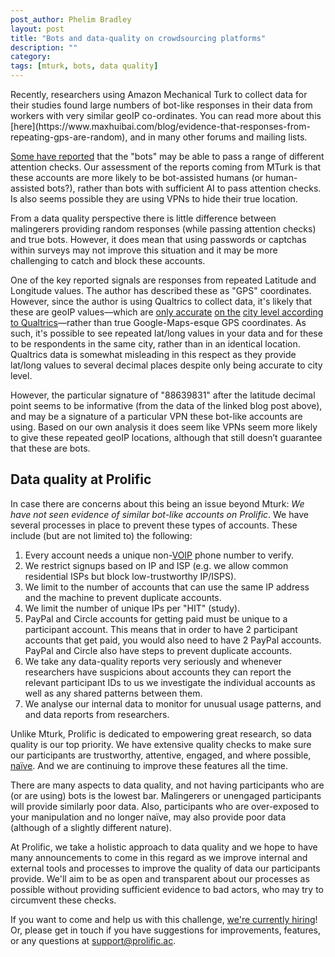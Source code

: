 ```yaml
---
post_author: Phelim Bradley
layout: post
title: "Bots and data-quality on crowdsourcing platforms"
description: ""
category: 
tags: [mturk, bots, data quality]
---
```


<p>Recently, researchers using Amazon Mechanical Turk to collect data for their studies found large numbers of bot-like responses in their data from workers with very similar geoIP co-ordinates. You can read more about this [here](https://www.maxhuibai.com/blog/evidence-that-responses-from-repeating-gps-are-random), and in many other forums and mailing lists.</p>

[Some have reported](https://twitter.com/kgweisman/status/1027567993658720257) that the "bots" may be able to pass a range of different attention checks. Our assessment of the reports coming from MTurk is that these accounts are more likely to be bot-assisted humans (or human-assisted bots?), rather than bots with sufficient AI to pass attention checks. Is also seems possible they are using VPNs to hide their true location.

From a data quality perspective there is little difference between malingerers providing random responses (while passing attention checks) and true bots. However, it does mean that using passwords or captchas within surveys may not improve this situation and it may be more challenging to catch and block these accounts.

One of the key reported signals are responses from repeated Latitude and Longitude values. The author has described these as "GPS" coordinates. However, since the author is using Qualtrics to collect data, it's likely that these are geoIP values—which are [only accurate](https://www.qualtrics.com/support/survey-platform/data-and-analysis-module/data/download-data/understanding-your-dataset/) [on the](https://www.qualtrics.com/support/survey-platform/data-and-analysis-module/data/download-data/understanding-your-dataset/) [city level according to Qualtrics](https://www.qualtrics.com/support/survey-platform/data-and-analysis-module/data/download-data/understanding-your-dataset/)—rather than true Google-Maps-esque GPS coordinates. As such, it's possible to see repeated lat/long values in your data and for these to be respondents in the same city, rather than in an identical location. Qualtrics data is somewhat misleading in this respect as they provide lat/long values to several decimal places despite only being accurate to city level. 

However, the particular signature of "88639831" after the latitude decimal point seems to be informative (from the data of the linked blog post above), and may be a signature of a particular VPN these bot-like accounts are using. Based on our own analysis it does seem like VPNs seem more likely to give these repeated geoIP locations, although that still doesn’t guarantee that these are bots. 

## Data quality at Prolific

In case there are concerns about this being an issue beyond Mturk: *We have not seen evidence of similar bot-like accounts on Prolific*. We have several processes in place to prevent these types of accounts. These include (but are not limited to) the following:

1. Every account needs a unique non-[VOIP](https://en.wikipedia.org/wiki/Voice_over_IP) phone number to verify.
2. We restrict signups based on IP and ISP (e.g. we allow common residential ISPs but block low-trustworthy IP/ISPS).
3. We limit to the number of accounts that can use the same IP address and the machine to prevent duplicate accounts.
4. We limit the number of unique IPs per "HIT" (study).
5. PayPal and Circle accounts for getting paid must be unique to a participant account. This means that in order to have 2 participant accounts that get paid, you would also need to have 2 PayPal accounts. PayPal and Circle also have steps to prevent duplicate accounts.
6. We take any data-quality reports very seriously and whenever researchers have suspicions about accounts they can report the relevant participant IDs to us we investigate the individual accounts as well as any shared patterns between them.
7. We analyse our internal data to monitor for unusual usage patterns, and and data reports from researchers.

Unlike Mturk, Prolific is dedicated to empowering great research, so data quality is our top priority. We have extensive quality checks to make sure our participants are trustworthy, attentive, engaged, and where possible, [na](https://link.springer.com/article/10.3758/s13428-013-0365-7)[ï](https://link.springer.com/article/10.3758/s13428-013-0365-7)[ve](https://link.springer.com/article/10.3758/s13428-013-0365-7). And we are continuing to improve these features all the time.

There are many aspects to data quality, and not having participants who are (or are using) bots is the lowest bar. Malingerers or unengaged participants will provide similarly poor data. Also, participants who are over-exposed to your manipulation and no longer naïve, may also provide poor data (although of a slightly different nature). 

At Prolific, we take a holistic approach to data quality and we hope to have many announcements to come in this regard as we improve internal and external tools and processes to improve the quality of data our participants provide. We'll aim to be as open and transparent about our processes as possible without providing sufficient evidence to bad actors, who may try to circumvent these checks.

If you want to come and help us with this challenge, [we're currently hiring](https://prolific.breezy.hr/)! Or, please get in touch if you have suggestions for improvements, features, or any questions at [support@prolific.ac](mailto:support@prolific.ac).

